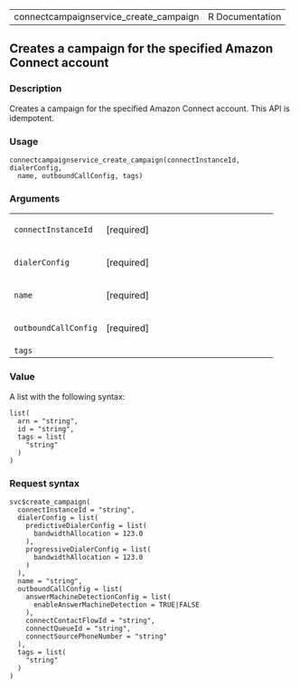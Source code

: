<table style="width: 100%;">
<tbody>
<tr class="odd">
<td>connectcampaignservice_create_campaign</td>
<td style="text-align: right;">R Documentation</td>
</tr>
</tbody>
</table>

## Creates a campaign for the specified Amazon Connect account

### Description

Creates a campaign for the specified Amazon Connect account. This API is
idempotent.

### Usage

    connectcampaignservice_create_campaign(connectInstanceId, dialerConfig,
      name, outboundCallConfig, tags)

### Arguments

<table>
<colgroup>
<col style="width: 35%" />
<col style="width: 65%" />
</colgroup>
<tbody>
<tr class="odd">
<td><code
id="connectcampaignservice_create_campaign_:_connectInstanceId">connectInstanceId</code></td>
<td><p>[required]</p></td>
</tr>
<tr class="even">
<td><code
id="connectcampaignservice_create_campaign_:_dialerConfig">dialerConfig</code></td>
<td><p>[required]</p></td>
</tr>
<tr class="odd">
<td><code
id="connectcampaignservice_create_campaign_:_name">name</code></td>
<td><p>[required]</p></td>
</tr>
<tr class="even">
<td><code
id="connectcampaignservice_create_campaign_:_outboundCallConfig">outboundCallConfig</code></td>
<td><p>[required]</p></td>
</tr>
<tr class="odd">
<td><code
id="connectcampaignservice_create_campaign_:_tags">tags</code></td>
<td></td>
</tr>
</tbody>
</table>

### Value

A list with the following syntax:

    list(
      arn = "string",
      id = "string",
      tags = list(
        "string"
      )
    )

### Request syntax

    svc$create_campaign(
      connectInstanceId = "string",
      dialerConfig = list(
        predictiveDialerConfig = list(
          bandwidthAllocation = 123.0
        ),
        progressiveDialerConfig = list(
          bandwidthAllocation = 123.0
        )
      ),
      name = "string",
      outboundCallConfig = list(
        answerMachineDetectionConfig = list(
          enableAnswerMachineDetection = TRUE|FALSE
        ),
        connectContactFlowId = "string",
        connectQueueId = "string",
        connectSourcePhoneNumber = "string"
      ),
      tags = list(
        "string"
      )
    )
